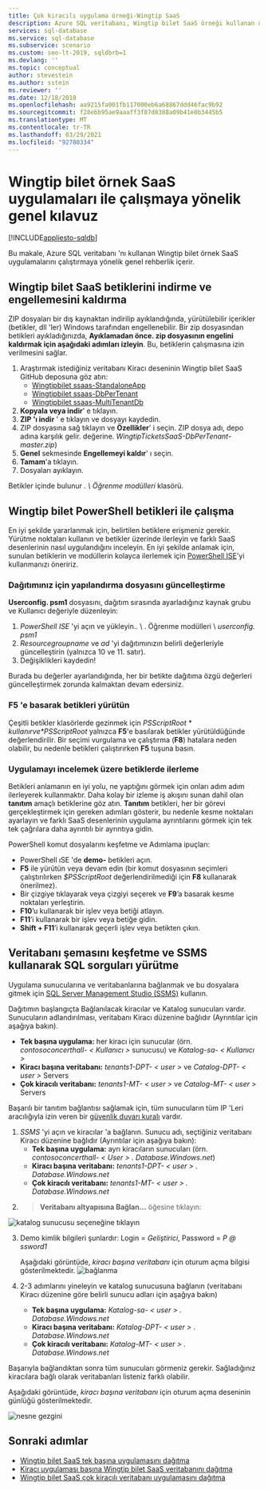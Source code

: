 ```yaml
---
title: Çok kiracılı uygulama örneği-Wingtip SaaS
description: Azure SQL veritabanı, Wingtip bilet SaaS örneği kullanan örnek çok kiracılı uygulamayı yüklemek ve çalıştırmak için adım ve kılavuz sağlar.
services: sql-database
ms.service: sql-database
ms.subservice: scenario
ms.custom: seo-lt-2019, sqldbrb=1
ms.devlang: ''
ms.topic: conceptual
author: stevestein
ms.author: sstein
ms.reviewer: ''
ms.date: 12/18/2018
ms.openlocfilehash: aa9215fa001fb117000eb6a68867ddd46fac9b92
ms.sourcegitcommit: f28ebb95ae9aaaff3f87d8388a09b41e0b3445b5
ms.translationtype: MT
ms.contentlocale: tr-TR
ms.lasthandoff: 03/29/2021
ms.locfileid: "92780334"
---
```

# <a name="general-guidance-for-working-with-wingtip-tickets-sample-saas-apps"></a>Wingtip bilet örnek SaaS uygulamaları ile çalışmaya yönelik genel kılavuz
[!INCLUDE[appliesto-sqldb](../includes/appliesto-sqldb.md)]

Bu makale, Azure SQL veritabanı 'nı kullanan Wingtip bilet örnek SaaS uygulamalarını çalıştırmaya yönelik genel rehberlik içerir.

## <a name="download-and-unblock-the-wingtip-tickets-saas-scripts"></a>Wingtip bilet SaaS betiklerini indirme ve engellemesini kaldırma

ZIP dosyaları bir dış kaynaktan indirilip ayıklandığında, yürütülebilir içerikler (betikler, dll 'ler) Windows tarafından engellenebilir. Bir zip dosyasından betikleri ayıkladığınızda, **Ayıklamadan önce. zip dosyasının engelini kaldırmak için aşağıdaki adımları izleyin**. Bu, betiklerin çalışmasına izin verilmesini sağlar.

1. Araştırmak istediğiniz veritabanı Kiracı deseninin Wingtip bilet SaaS GitHub deposuna göz atın:
    - [Wingtipbilet ssaas-StandaloneApp](https://github.com/Microsoft/WingtipTicketsSaaS-StandaloneApp)
    - [Wingtipbilet ssaas-DbPerTenant](https://github.com/Microsoft/WingtipTicketsSaaS-DbPerTenant)
    - [Wingtipbilet ssaas-MultiTenantDb](https://github.com/Microsoft/WingtipTicketsSaaS-MultiTenantDb)
2. **Kopyala veya indir**' e tıklayın.
3. **ZIP 'ı indir** ' e tıklayın ve dosyayı kaydedin.
4. ZIP dosyasına sağ tıklayın ve **Özellikler**' i seçin. ZIP dosya adı, depo adına karşılık gelir. değerine. _WingtipTicketsSaaS-DbPerTenant-master.zip_)
5. **Genel** sekmesinde **Engellemeyi kaldır**' ı seçin.
6. **Tamam**'a tıklayın.
7. Dosyaları ayıklayın.

Betikler içinde bulunur *. \\ Öğrenme modülleri* klasörü.


## <a name="working-with-the-wingtip-tickets-powershell-scripts"></a>Wingtip bilet PowerShell betikleri ile çalışma

En iyi şekilde yararlanmak için, belirtilen betiklere erişmeniz gerekir. Yürütme noktaları kullanın ve betikler üzerinde ilerleyin ve farklı SaaS desenlerinin nasıl uygulandığını inceleyin. En iyi şekilde anlamak için, sunulan betiklerin ve modüllerin kolayca ilerlemek için [PowerShell ISE](/powershell/scripting/components/ise/introducing-the-windows-powershell-ise)'yi kullanmanızı öneririz.

### <a name="update-the-configuration-file-for-your-deployment"></a>Dağıtımınız için yapılandırma dosyasını güncelleştirme

**Userconfig. psm1** dosyasını, dağıtım sırasında ayarladığınız kaynak grubu ve Kullanıcı değeriyle düzenleyin:

1. *PowerShell ISE* 'yi açın ve yükleyin.. \\ . Öğrenme modülleri \\ *userconfig. psm1*
2. *Resourcegroupname* ve *ad* 'yi dağıtımınızın belirli değerleriyle güncelleştirin (yalnızca 10 ve 11. satır).
3. Değişiklikleri kaydedin!

Burada bu değerler ayarlandığında, her bir betikte dağıtıma özgü değerleri güncelleştirmek zorunda kalmaktan devam edersiniz.

### <a name="execute-the-scripts-by-pressing-f5"></a>F5 'e basarak betikleri yürütün

Çeşitli betikler klasörlerde gezinmek için *$PSScriptRoot* kullanır ve *$PSScriptRoot* yalnızca **F5**'e basılarak betikler yürütüldüğünde değerlendirilir.  Bir seçimi vurgulama ve çalıştırma (**F8**) hatalara neden olabilir, bu nedenle betikleri çalıştırırken **F5** tuşuna basın.

### <a name="step-through-the-scripts-to-examine-the-implementation"></a>Uygulamayı incelemek üzere betiklerde ilerleme

Betikleri anlamanın en iyi yolu, ne yaptığını görmek için onları adım adım ilerleyerek kullanmaktır. Daha kolay bir izleme iş akışını sunan dahil olan **tanıtım** amaçlı betiklerine göz atın. **Tanıtım** betikleri, her bir görevi gerçekleştirmek için gereken adımları gösterir, bu nedenle kesme noktaları ayarlayın ve farklı SaaS desenlerinin uygulama ayrıntılarını görmek için tek tek çağrılara daha ayrıntılı bir ayrıntıya gidin.

PowerShell komut dosyalarını keşfetme ve Adımlama ipuçları:

- PowerShell ıSE 'de **demo-** betikleri açın.
- **F5** ile yürütün veya devam edin (bir komut dosyasının seçimleri çalıştırılırken *$PSScriptRoot* değerlendirilmediği için **F8** kullanarak önerilmez).
- Bir çizgiye tıklayarak veya çizgiyi seçerek ve **F9**’a basarak kesme noktaları yerleştirin.
- **F10**’u kullanarak bir işlev veya betiği atlayın.
- **F11**’i kullanarak bir işlev veya betiğe gidin.
- **Shift + F11**’i kullanarak geçerli işlev veya betikten çıkın.


## <a name="explore-database-schema-and-execute-sql-queries-using-ssms"></a>Veritabanı şemasını keşfetme ve SSMS kullanarak SQL sorguları yürütme

Uygulama sunucularına ve veritabanlarına bağlanmak ve bu dosyalara gitmek için [SQL Server Management Studio (SSMS)](/sql/ssms/download-sql-server-management-studio-ssms) kullanın.

Dağıtımın başlangıçta Bağlanılacak kiracılar ve Katalog sunucuları vardır. Sunucuların adlandırılması, veritabanı Kiracı düzenine bağlıdır (Ayrıntılar için aşağıya bakın).

   - **Tek başına uygulama:** her kiracı için sunucular (örn. *contosoconcerthall- &lt; Kullanıcı &gt;* sunucusu) ve *Katalog-sa- &lt; Kullanıcı &gt;*
   - **Kiracı başına veritabanı:** *tenants1-DPT- &lt; user &gt;* ve *Catalog-DPT- &lt; user &gt;* Servers
   - **Çok kiracılı veritabanı:** *tenants1-MT- &lt; user &gt;* ve *Catalog-MT- &lt; user &gt;* Servers

Başarılı bir tanıtım bağlantısı sağlamak için, tüm sunucuların tüm IP 'Leri aracılığıyla izin veren bir [güvenlik duvarı kuralı](firewall-configure.md) vardır.


1. *SSMS* 'yi açın ve kiracılar 'a bağlanın. Sunucu adı, seçtiğiniz veritabanı Kiracı düzenine bağlıdır (Ayrıntılar için aşağıya bakın):
    - **Tek başına uygulama:** ayrı kiracıların sunucuları (örn. *contosoconcerthall- &lt; User &gt; . Database.Windows.net*)
    - **Kiracı başına veritabanı:** *tenants1-DPT- &lt; user &gt; . Database.Windows.net*
    - **Çok kiracılı veritabanı:** *tenants1-MT- &lt; user &gt; . Database.Windows.net*
2.   >  **Veritabanı altyapısına Bağlan...** öğesine tıklayın:

   ![katalog sunucusu seçeneğine tıklayın](./media/saas-tenancy-wingtip-app-guidance-tips/connect.png)

3. Demo kimlik bilgileri şunlardır: Login = *Geliştirici*, Password = *P \@ ssword1*

    Aşağıdaki görüntüde, *kiracı başına veritabanı* için oturum açma bilgisi gösterilmektedir.
    ![bağlanma](./media/saas-tenancy-wingtip-app-guidance-tips/tenants1-connect.png)



4. 2-3 adımlarını yineleyin ve katalog sunucusuna bağlanın (veritabanı Kiracı düzenine göre belirli sunucu adları için aşağıya bakın)
    - **Tek başına uygulama:** *Katalog-sa- &lt; user &gt; . Database.Windows.net*
    - **Kiracı başına veritabanı:** *Katalog-DPT- &lt; user &gt; . Database.Windows.net*
    - **Çok kiracılı veritabanı:** *Katalog-MT- &lt; user &gt; . Database.Windows.net*


Başarıyla bağlandıktan sonra tüm sunucuları görmeniz gerekir. Sağladığınız kiracılara bağlı olarak veritabanları listeniz farklı olabilir.

Aşağıdaki görüntüde, *kiracı başına veritabanı* için oturum açma deseninin günlüğü gösterilmektedir.

![nesne gezgini](./media/saas-tenancy-wingtip-app-guidance-tips/object-explorer.png)



## <a name="next-steps"></a>Sonraki adımlar
- [Wingtip bilet SaaS tek başına uygulamasını dağıtma](./saas-standaloneapp-get-started-deploy.md)
- [Kiracı uygulaması başına Wingtip bilet SaaS veritabanını dağıtma](./saas-dbpertenant-get-started-deploy.md)
- [Wingtip bilet SaaS çok kiracılı veritabanı uygulamasını dağıtma](./saas-multitenantdb-get-started-deploy.md)